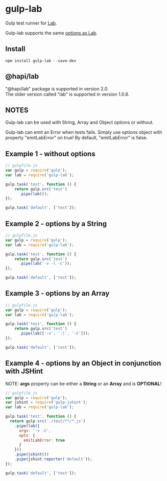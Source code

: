 gulp-lab
========

Gulp test runner for [Lab](https://github.com/spumko/lab).

Gulp-lab supports the same [options as Lab](https://github.com/spumko/lab#command-line).

## Install

```
npm install gulp-lab --save-dev
```

## @hapi/lab

"@hapi/lab" package is supported in version 2.0. \
The older version called "lab" is supported in version 1.0.8.

## NOTES

Gulp-lab can be used with String, Array and Object options or without.

Gulp-lab can emit an Error when tests fails.
Simply use options object with property "emitLabError" on true! By default, "emitLabError" is false.


## Example 1 - without options

```js
// gulpfile.js
var gulp = require('gulp');
var lab = require('gulp-lab');

gulp.task('test', function () {
    return gulp.src('test')
      .pipe(lab());
});

gulp.task('default', ['test']);
```


## Example 2 - options by a String

```js
// gulpfile.js
var gulp = require('gulp');
var lab = require('gulp-lab');

gulp.task('test', function () {
    return gulp.src('test')
      .pipe(lab('-v -l -C'));
});

gulp.task('default', ['test']);
```

## Example 3 - options by an Array

```js
// gulpfile.js
var gulp = require('gulp');
var lab = require('gulp-lab');

gulp.task('test', function () {
    return gulp.src('test')
      .pipe(lab(['-v', '-l', '-C']));
});

gulp.task('default', ['test']);
```

## Example 4 - options by an Object in conjunction with JSHint

NOTE: **args** property can be either a **String** or an **Array** and is **OPTIONAL**!

```js
// gulpfile.js
var gulp = require('gulp');
var jshint = require('gulp-jshint');
var lab = require('gulp-lab');

gulp.task('test', function () {
  return gulp.src('./test/**/*.js')
    .pipe(lab({
      args: '-v -C',
      opts: {
        emitLabError: true
      }
    }))
    .pipe(jshint())
    .pipe(jshint.reporter('default'));
});

gulp.task('default', ['test']);
```
